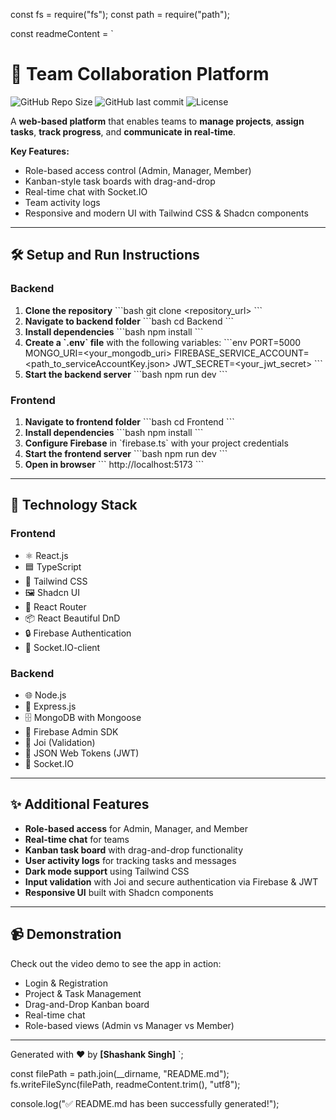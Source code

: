 const fs = require("fs");
const path = require("path");

const readmeContent = `
# 🚀 Team Collaboration Platform

![GitHub Repo Size](https://img.shields.io/github/repo-size/<username>/<repo>) 
![GitHub last commit](https://img.shields.io/github/last-commit/<username>/<repo>) 
![License](https://img.shields.io/github/license/<username>/<repo>)

A **web-based platform** that enables teams to **manage projects**, **assign tasks**, **track progress**, and **communicate in real-time**.  

**Key Features:**
- Role-based access control (Admin, Manager, Member)
- Kanban-style task boards with drag-and-drop
- Real-time chat with Socket.IO
- Team activity logs
- Responsive and modern UI with Tailwind CSS & Shadcn components

---

## 🛠 Setup and Run Instructions

### Backend
1. **Clone the repository**
\`\`\`bash
git clone <repository_url>
\`\`\`
2. **Navigate to backend folder**
\`\`\`bash
cd Backend
\`\`\`
3. **Install dependencies**
\`\`\`bash
npm install
\`\`\`
4. **Create a \`.env\` file** with the following variables:
\`\`\`env
PORT=5000
MONGO_URI=<your_mongodb_uri>
FIREBASE_SERVICE_ACCOUNT=<path_to_serviceAccountKey.json>
JWT_SECRET=<your_jwt_secret>
\`\`\`
5. **Start the backend server**
\`\`\`bash
npm run dev
\`\`\`

### Frontend
1. **Navigate to frontend folder**
\`\`\`bash
cd Frontend
\`\`\`
2. **Install dependencies**
\`\`\`bash
npm install
\`\`\`
3. **Configure Firebase** in \`firebase.ts\` with your project credentials
4. **Start the frontend server**
\`\`\`bash
npm run dev
\`\`\`
5. **Open in browser**
\`\`\`
http://localhost:5173
\`\`\`

---

## 🧰 Technology Stack

### Frontend
- ⚛️ React.js
- 🟦 TypeScript
- 🎨 Tailwind CSS
- 🖼️ Shadcn UI
- 🧭 React Router
- 📦 React Beautiful DnD
- 🔒 Firebase Authentication
- 💬 Socket.IO-client

### Backend
- 🌐 Node.js
- 🚂 Express.js
- 🗄️ MongoDB with Mongoose
- 🔑 Firebase Admin SDK
- 📝 Joi (Validation)
- 🔐 JSON Web Tokens (JWT)
- 💬 Socket.IO

---

## ✨ Additional Features
- **Role-based access** for Admin, Manager, and Member
- **Real-time chat** for teams
- **Kanban task board** with drag-and-drop functionality
- **User activity logs** for tracking tasks and messages
- **Dark mode support** using Tailwind CSS
- **Input validation** with Joi and secure authentication via Firebase & JWT
- **Responsive UI** built with Shadcn components

---

## 📹 Demonstration
Check out the video demo to see the app in action:
- Login & Registration
- Project & Task Management
- Drag-and-Drop Kanban board
- Real-time chat
- Role-based views (Admin vs Manager vs Member)

---

Generated with ❤️ by **[Shashank Singh]**
`;

const filePath = path.join(__dirname, "README.md");
fs.writeFileSync(filePath, readmeContent.trim(), "utf8");

console.log("✅ README.md has been successfully generated!");
